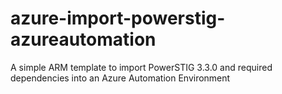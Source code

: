 # azure-import-powerstig-azureautomation
A simple ARM template to import PowerSTIG 3.3.0 and required dependencies into an Azure Automation Environment 
